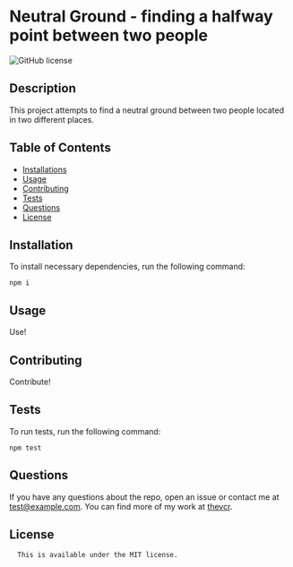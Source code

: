# Neutral Ground - finding a halfway point between two people
  ![GitHub license](https://img.shields.io/badge/license-MIT-blue.svg)

  ## Description

  This project attempts to find a neutral ground between two people located in two different places.

  ## Table of Contents

  * [Installations](#installation)
  * [Usage](#usage)
  * [Contributing](#contributing)
  * [Tests](#tests)
  * [Questions](#questions)
  * [License](#license)


  ## Installation

  To install necessary dependencies, run the following command:
  ```
  npm i
  ```

  ## Usage

  Use!
  
  ## Contributing

  Contribute!

  ## Tests

  To run tests, run the following command:
  ```
  npm test
  ```

  ## Questions

  If you have any questions about the repo, open an issue or contact me at test@example.com. You can find more of my work at [thevcr](https://github.com/thevcr).

  ## License 
      This is available under the MIT license.

